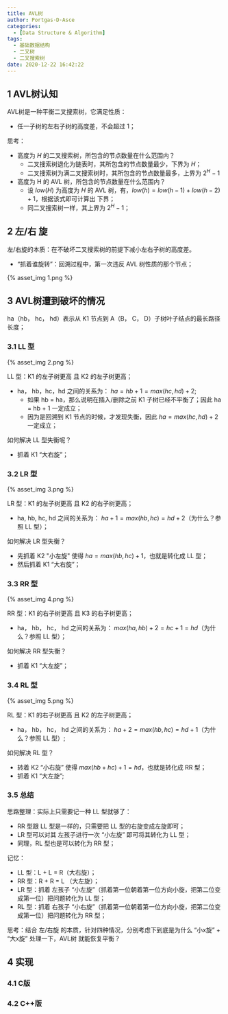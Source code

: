 ```yaml
---
title: AVL树
author: Portgas·D·Asce
categories:
  - [Data Structure & Algorithm]
tags:
  - 基础数据结构
  - 二叉树
  - 二叉搜索树
date: 2020-12-22 16:42:22
---
```


<!--more-->

## 1 AVL树认知
AVL树是一种平衡二叉搜索树，它满足性质： 
- 任一子树的左右子树的高度差，不会超过 1；

思考：
- 高度为 $H$ 的二叉搜索树，所包含的节点数量在什么范围内？
  - 二叉搜索树退化为链表时，其所包含的节点数量最少，下界为 $H$；
  - 二叉搜索树为满二叉搜索树时，其所包含的节点数量最多，上界为 $2^H - 1$
- 高度为 H 的 AVL 树，所包含的节点数量在什么范围内？
  - 设 $low(H)$ 为高度为 $H$ 的 AVL 树，有，$low(h) = low(h - 1) + low(h - 2) + 1$，根据该式即可计算出 下界；
  - 同二叉搜索树一样，其上界为 $2^H - 1$；

## 2 左/右 旋
左/右旋的本质：在不破坏二叉搜索树的前提下减小左右子树的高度差。
- “抓着谁旋转”：回溯过程中，第一次违反 AVL 树性质的那个节点；

{% asset_img 1.png %}

## 3 AVL树遭到破坏的情况

ha（hb， hc， hd）表示从 K1 节点到 A（B， C， D）子树叶子结点的最长路径长度；

### 3.1 LL 型
{% asset_img 2.png %}

LL 型：K1 的左子树更高 且 K2 的左子树更高；
- ha， hb，hc，hd 之间的关系为： $ha = hb + 1 = max(hc, hd) + 2$;
  - 如果 hb = ha，那么说明在插入/删除之前 K1 子树已经不平衡了；因此 ha = hb + 1 一定成立；
  - 因为是回溯到 K1 节点的时候，才发现失衡，因此 $ha = max(hc, hd) + 2$ 一定成立；

如何解决 LL 型失衡呢？
- 抓着 K1 “大右旋”；

### 3.2 LR 型
{% asset_img 3.png %}

LR 型：K1 的左子树更高 且 K2 的右子树更高；
- ha, hb, hc, hd 之间的关系为： $ha + 1 = max(hb, hc) = hd + 2$（为什么？参照 LL 型）；

如何解决 LR 型失衡？
- 先抓着 K2 "小左旋" 使得 $ha = max(hb, hc) + 1$，也就是转化成 LL 型；
- 然后抓着 K1 “大右旋”；

### 3.3 RR 型
{% asset_img 4.png %}

RR 型：K1 的右子树更高 且 K3 的右子树更高；
- ha， hb， hc， hd 之间的关系为： $max(ha, hb) + 2 = hc + 1 = hd$（为什么？参照 LL 型）；

如何解决 RR 型失衡？
- 抓着 K1 “大左旋”；

### 3.4 RL 型
{% asset_img 5.png %}

RL 型：K1 的右子树更高 且 K2 的左子树更高；
- ha， hb， hc， hd 之间的关系为： $ha + 2 = max(hb, hc) = hd + 1$（为什么？参照 LL 型）;

如何解决 RL 型？
- 转着 K2 “小右旋” 使得 $max(hb + hc) + 1 = hd$，也就是转化成 RR 型；
- 抓着 K1 “大左旋”;

### 3.5 总结
思路整理：实际上只需要记一种 LL 型就够了：
- RR 型跟 LL 型是一样的，只需要把 LL 型的右旋变成左旋即可；
- LR 型可以对其 左孩子进行一次 “小左旋” 即可将其转化为 LL 型；
- 同理，RL 型也是可以转化为 RR 型；

记忆：
- LL 型：L + L = R（大右旋）；
- RR 型：R + R = L （大左旋）；
- LR 型：抓着 左孩子 “小左旋”（抓着第一位朝着第一位方向小旋，把第二位变成第一位）把问题转化为 LL 型；
- RL 型：抓着 右孩子 “小右旋”（抓着第一位朝着第一位方向小旋，把第二位变成第一位）把问题转化为 RR 型；

思考：结合 左/右旋 的本质，针对四种情况，分别考虑下到底是为什么 “小x旋” + “大x旋” 处理一下，AVL树 就能恢复平衡？

## 4 实现
### 4.1 C版
### 4.2 C++版

